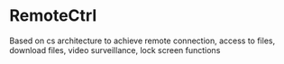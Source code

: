 # RemoteCtrl
Based on cs architecture to achieve remote connection, access to files, download files, video surveillance, lock screen functions
